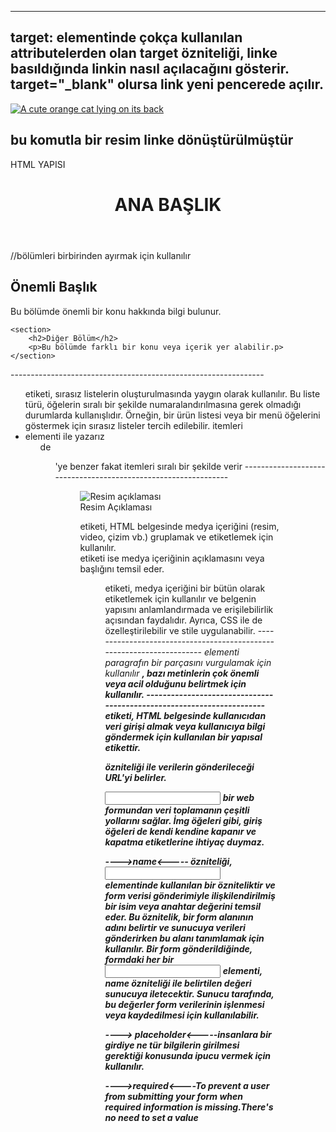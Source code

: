 --------------------------------------------------------------
target:
<a> elementinde çokça kullanılan attributelerden olan target özniteliği, linke basıldığında linkin nasıl açılacağını gösterir.
target="_blank" olursa link yeni pencerede açılır.
---------------------------------------------------------------
<a href="https://freecatphotoapp.com">
            <img src="https://cdn.freecodecamp.org/curriculum/cat-photo-app/relaxing-cat.jpg" alt="A cute orange cat lying on its back">
</a>

bu komutla bir resim linke dönüştürülmüştür
---------------------------------------------------------------
HTML YAPISI
<body>
  <header>
    <!-- Başlık ve menü -->
    <h1>ANA BAŞLIK</h1>
  </header>

  <main>
    <!-- Ana içerik -->
    <section>//bölümleri birbirinden ayırmak için kullanılır
        <h2>Önemli Başlık</h2>
        <p>Bu bölümde önemli bir konu hakkında bilgi bulunur.</p>
    </section>

    <section>
        <h2>Diğer Bölüm</h2>
        <p>Bu bölümde farklı bir konu veya içerik yer alabilir.p>
    </section>

  </main>

  <footer>
    <!-- Altbilgi -->
  </footer>
</body>
---------------------------------------------------------------
<ul> etiketi, sırasız listelerin oluşturulmasında yaygın olarak kullanılır. Bu liste türü, öğelerin sıralı bir şekilde numaralandırılmasına gerek olmadığı durumlarda kullanışlıdır. Örneğin, bir ürün listesi veya bir menü öğelerini göstermek için sırasız listeler tercih edilebilir.
itemleri <li> elementi ile yazarız

<ol> de <ul>'ye benzer fakat itemleri sıralı bir şekilde verir
---------------------------------------------------------------
<figure>
  <img src="image.jpg" alt="Resim açıklaması">
  <figcaption>Resim Açıklaması</figcaption>
</figure>

<figure> etiketi, HTML belgesinde medya içeriğini (resim, video, çizim vb.) gruplamak ve etiketlemek için kullanılır. <figcaption> etiketi ise medya içeriğinin açıklamasını veya başlığını temsil eder.

<figure> etiketi, medya içeriğini bir bütün olarak etiketlemek için kullanılır ve belgenin yapısını anlamlandırmada ve erişilebilirlik açısından faydalıdır. Ayrıca, CSS ile de özelleştirilebilir ve stile uygulanabilir.
----------------------------------------------------------------------
<em> elementi paragrafın bir parçasını vurgulamak için kullanılır
<strong>, bazı metinlerin çok önemli veya acil olduğunu belirtmek için kullanılır.
----------------------------------------------------------------------
<form> etiketi, HTML belgesinde kullanıcıdan veri girişi almak veya kullanıcıya bilgi göndermek için kullanılan bir yapısal etikettir.

<action> özniteliği ile verilerin gönderileceği URL'yi belirler. 

<input> bir web formundan veri toplamanın çeşitli yollarını sağlar. İmg öğeleri gibi, giriş öğeleri de kendi kendine kapanır ve kapatma etiketlerine ihtiyaç duymaz.

---->name<----- özniteliği, <input> elementinde kullanılan bir özniteliktir ve form verisi gönderimiyle ilişkilendirilmiş bir isim veya anahtar değerini temsil eder. Bu öznitelik, bir form alanının adını belirtir ve sunucuya verileri gönderirken bu alanı tanımlamak için kullanılır.
Bir form gönderildiğinde, formdaki her bir <input> elementi, name özniteliği ile belirtilen değeri sunucuya iletecektir. Sunucu tarafında, bu değerler form verilerinin işlenmesi veya kaydedilmesi için kullanılabilir.

----> placeholder<-----insanlara bir girdiye ne tür bilgilerin girilmesi gerektiği konusunda ipucu vermek için kullanılır.

---->required<----To prevent a user from submitting your form when required information is missing.There's no need to set a value
